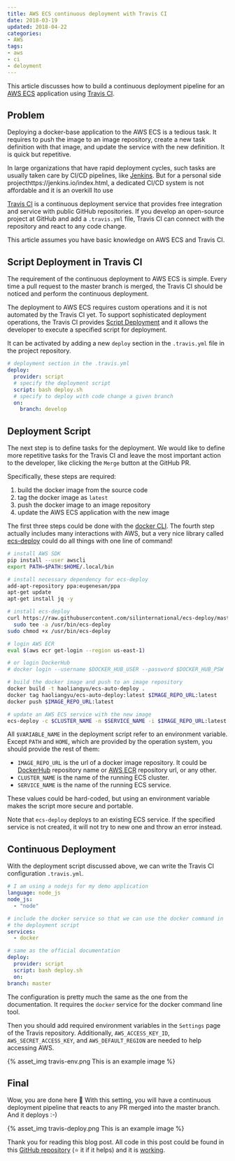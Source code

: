 ```yaml
---
title: AWS ECS continuous deployment with Travis CI
date: 2018-03-19
updated: 2018-04-22
categories:
- AWS
tags:
- aws
- ci
- deloyment
---
```


This article discusses how to build a continuous deployment pipeline for an [AWS ECS](https://aws.amazon.com/ecs/) application using [Travis CI](https://travis-ci.org).

<!-- more -->

## Problem

Deploying a docker-base application to the AWS ECS is a tedious task. It requires to push the image to an image repository, create a new task definition with that image, and update the service with the new definition. It is quick but repetitive.

In large organizations that have rapid deployment cycles, such tasks are usually taken care by CI/CD pipelines, like [Jenkins](https://jenkins.io/index.html). But for a personal side projecthttps://jenkins.io/index.html, a dedicated CI/CD system is not affordable and it is an overkill lto use

[Travis CI](https://travis-ci.org) is a continuous deployment service that provides free integration and service with public GitHub repositories. If you develop an open-source project at GitHub and add a `.travis.yml` file, Travis CI can connect with the repository and react to any code change.

This article assumes you have basic knowledge on AWS ECS and Travis CI.

## Script Deployment in Travis CI

The requirement of the continuous deployment to AWS ECS is simple. Every time a pull request to the master branch is merged, the Travis CI should be noticed and perform the continuous deployment.

The deployment to AWS ECS requires custom operations and it is not automated by the Travis CI yet. To support sophisticated deployment operations, the Travis CI provides [Script Deployment](https://docs.travis-ci.com/user/deployment/script/) and it allows the developer to execute a specified script for deployment.

It can be activated by adding a new `deploy` section in the `.travis.yml` file in the project repository.

``` yaml
# deployment section in the .travis.yml
deploy:
  provider: script
  # specify the deployment script
  script: bash deploy.sh
  # specify to deploy with code change a given branch
  on:
    branch: develop
```

## Deployment Script

The next step is to define tasks for the deployment. We would like to define more repetitive tasks for the Travis CI and leave the most important action to the developer, like clicking the `Merge` button at the GitHub PR.

Specifically, these steps are required:

1. build the docker image from the source code
2. tag the docker image as `latest`
3. push the docker image to an image repository
4. update the AWS ECS application with the new image

The first three steps could be done with the [docker CLI](https://docs.docker.com/engine/reference/commandline/cli/). The fourth step actually includes many interactions with AWS, but a very nice library called [ecs-deploy](https://github.com/silinternational/ecs-deploy) could do all things with one line of command!

``` bash
# install AWS SDK
pip install --user awscli
export PATH=$PATH:$HOME/.local/bin

# install necessary dependency for ecs-deploy
add-apt-repository ppa:eugenesan/ppa
apt-get update
apt-get install jq -y

# install ecs-deploy
curl https://raw.githubusercontent.com/silinternational/ecs-deploy/master/ecs-deploy | \
  sudo tee -a /usr/bin/ecs-deploy
sudo chmod +x /usr/bin/ecs-deploy

# login AWS ECR
eval $(aws ecr get-login --region us-east-1)

# or login DockerHub
# docker login --username $DOCKER_HUB_USER --password $DOCKER_HUB_PSW

# build the docker image and push to an image repository
docker build -t haoliangyu/ecs-auto-deploy .
docker tag haoliangyu/ecs-auto-deploy:latest $IMAGE_REPO_URL:latest
docker push $IMAGE_REPO_URL:latest

# update an AWS ECS service with the new image
ecs-deploy -c $CLUSTER_NAME -n $SERVICE_NAME -i $IMAGE_REPO_URL:latest
```

All `$VARIABLE_NAME` in the deployment script refer to an environment variable. Except `PATH` and `HOME`, which are provided by the operation system, you should provide the rest of them:

  * `IMAGE_REPO_URL` is the url of a docker image repository. It could be [DockerHub](https://hub.docker.com/) repository name or [AWS ECR](https://aws.amazon.com/ecr) repository url, or any other.
  * `CLUSTER_NAME` is the name of the running ECS cluster.
  * `SERVICE_NAME` is the name of the running ECS service.

These values could be hard-coded, but using an environment variable makes the script more secure and portable.

Note that `ecs-deploy` deploys to an existing ECS service. If the specified service is not created, it will not try to new one and throw an error instead.

## Continuous Deployment

With the deployment script discussed above, we can write the Travis CI configuration `.travis.yml`.

``` yaml
# I am using a nodejs for my demo application
language: node_js
node_js:
  - "node"

# include the docker service so that we can use the docker command in
# the deployment script
services:
  - docker

# same as the official documentation
deploy:
  provider: script
  script: bash deploy.sh
  on:
branch: master
```

The configuration is pretty much the same as the one from the documentation. It requires the `docker` service for the docker command line tool.

Then you should add required environment variables in the `Settings` page of the Travis repository. Additionally, `AWS_ACCESS_KEY_ID`, `AWS_SECRET_ACCESS_KEY`, and `AWS_DEFAULT_REGION` are needed to help accessing AWS.

{% asset_img travis-env.png This is an example image %}

## Final

Wow, you are done here :tada: With this setting, you will have a continuous deployment pipeline that reacts to any PR merged into the master branch. And it deploys :-)

{% asset_img travis-deploy.png This is an example image %}

Thank you for reading this blog post. All code in this post could be found in this [GitHub repository](https://github.com/haoliangyu/ecs-auto-deploy) (:star: it if it helps) and it is [working](https://travis-ci.org/haoliangyu/ecs-auto-deploy).
